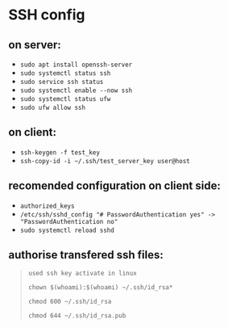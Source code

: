 # SSH config

## **on server:**

* `sudo apt install openssh-server`
* `sudo systemctl status ssh`
* `sudo service ssh status`
* `sudo systemctl enable --now ssh`
* `sudo systemctl status ufw`
* `sudo ufw allow ssh`

## **on client:**

* `ssh-keygen -f test_key`
* `ssh-copy-id -i ~/.ssh/test_server_key user@host`

## **recomended configuration on client side:**

* `authorized_keys`
* `/etc/ssh/sshd_config "# PasswordAuthentication yes" -> "PasswordAuthentication no"`
* `sudo systemctl reload sshd`

## **authorise transfered ssh files:**

>`used ssh key activate in linux`
>
>`chown $(whoami):$(whoami) ~/.ssh/id_rsa*`
>
> `chmod 600 ~/.ssh/id_rsa`
>
> `chmod 644 ~/.ssh/id_rsa.pub`
